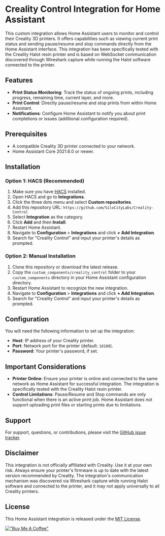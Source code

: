 # Creality Control Integration for Home Assistant

This custom integration allows Home Assistant users to monitor and control their Creality 3D printers. It offers capabilities such as viewing current print status and sending pause/resume and stop commands directly from the Home Assistant interface. This integration has been specifically tested with the Creality Halot resin printer and is based on WebSocket communication discovered through Wireshark capture while running the Halot software connected to the printer.

## Features

- **Print Status Monitoring**: Track the status of ongoing prints, including progress, remaining time, current layer, and more.
- **Print Control**: Directly pause/resume and stop prints from within Home Assistant.
- **Notifications**: Configure Home Assistant to notify you about print completions or issues (additional configuration required).

## Prerequisites

- A compatible Creality 3D printer connected to your network.
- Home Assistant Core 2021.6.0 or newer.

## Installation

### Option 1: HACS (Recommended)

1. Make sure you have [HACS](https://hacs.xyz/) installed.
2. Open HACS and go to **Integrations**.
3. Click the three dots menu and select **Custom repositories**.
4. Add this repository URL: `https://github.com/SiloCityLabs/Creality-Control`
5. Select **Integration** as the category.
6. Click **Add** and then **Install**.
7. Restart Home Assistant.
8. Navigate to **Configuration** > **Integrations** and click **+ Add Integration**.
9. Search for "Creality Control" and input your printer's details as prompted.

### Option 2: Manual Installation

1. Clone this repository or download the latest release.
2. Copy the `custom_components/creality_control` folder to your `custom_components` directory in your Home Assistant configuration directory.
3. Restart Home Assistant to recognize the new integration.
4. Navigate to **Configuration** > **Integrations** and click **+ Add Integration**.
5. Search for "Creality Control" and input your printer's details as prompted.

## Configuration

You will need the following information to set up the integration:

- **Host**: IP address of your Creality printer.
- **Port**: Network port for the printer (default: `18188`).
- **Password**: Your printer's password, if set.

## Important Considerations

- **Printer Online**: Ensure your printer is online and connected to the same network as Home Assistant for successful integration. The integration is specifically tested with the Creality Halot resin printer.
- **Control Limitations**: Pause/Resume and Stop commands are only functional when there is an active print job. Home Assistant does not support uploading print files or starting prints due to limitations.

## Support

For support, questions, or contributions, please visit the [GitHub issue tracker](https://github.com/SiloCityLabs/Creality-Control/issues).

## Disclaimer

This integration is not officially affiliated with Creality. Use it at your own risk. Always ensure your printer's firmware is up to date with the latest version recommended by Creality. The integration's communication mechanism was discovered via Wireshark capture while running Halot software and connected to the printer, and it may not apply universally to all Creality printers.

## License

This Home Assistant integration is released under the [MIT License](LICENSE).

[!["Buy Me A Coffee"](https://www.buymeacoffee.com/assets/img/custom_images/orange_img.png)](https://paypal.me/ldrrp)
